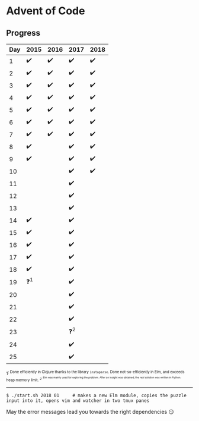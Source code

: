 
# Advent of Code

## Progress

| Day | 2015                   | 2016               | 2017                   | 2018               |
| --- | ---------------------- | ------------------ | ---------------------- | ------------------ |
| 1   | :heavy_check_mark:     | :heavy_check_mark: | :heavy_check_mark:     | :heavy_check_mark: |
| 2   | :heavy_check_mark:     | :heavy_check_mark: | :heavy_check_mark:     | :heavy_check_mark: |
| 3   | :heavy_check_mark:     | :heavy_check_mark: | :heavy_check_mark:     | :heavy_check_mark: |
| 4   | :heavy_check_mark:     | :heavy_check_mark: | :heavy_check_mark:     | :heavy_check_mark: |
| 5   | :heavy_check_mark:     | :heavy_check_mark: | :heavy_check_mark:     | :heavy_check_mark: |
| 6   | :heavy_check_mark:     | :heavy_check_mark: | :heavy_check_mark:     | :heavy_check_mark: |
| 7   | :heavy_check_mark:     | :heavy_check_mark: | :heavy_check_mark:     | :heavy_check_mark: |
| 8   | :heavy_check_mark:     |                    | :heavy_check_mark:     | :heavy_check_mark: |
| 9   | :heavy_check_mark:     |                    | :heavy_check_mark:     | :heavy_check_mark: |
| 10  |                        |                    | :heavy_check_mark:     | :heavy_check_mark: |
| 11  |                        |                    | :heavy_check_mark:     |                    |
| 12  |                        |                    | :heavy_check_mark:     |                    |
| 13  |                        |                    | :heavy_check_mark:     |                    |
| 14  | :heavy_check_mark:     |                    | :heavy_check_mark:     |                    |
| 15  | :heavy_check_mark:     |                    | :heavy_check_mark:     |                    |
| 16  | :heavy_check_mark:     |                    | :heavy_check_mark:     |                    |
| 17  | :heavy_check_mark:     |                    | :heavy_check_mark:     |                    |
| 18  | :heavy_check_mark:     |                    | :heavy_check_mark:     |                    |
| 19  | :question:<sup>1</sup> |                    | :heavy_check_mark:     |                    |
| 20  |                        |                    | :heavy_check_mark:     |                    |
| 21  |                        |                    | :heavy_check_mark:     |                    |
| 22  |                        |                    | :heavy_check_mark:     |                    |
| 23  |                        |                    | :question:<sup>2</sup> |                    |
| 24  |                        |                    | :heavy_check_mark:     |                    |
| 25  |                        |                    | :heavy_check_mark:     |                    |

<sup>1<sup>: Done efficiently in Clojure thanks to the library `instaparse`. Done not-so-efficiently in Elm, and exceeds heap memory limit.
<sup>2<sup>: Elm was mainly used for exploring the problem. After an insight was obtained, the real solution was written in Python.

--------

```
$ ./start.sh 2018 01     # makes a new Elm module, copies the puzzle input into it, opens vim and watcher in two tmux panes
```

May the error messages lead you towards the right dependencies :smirk:
